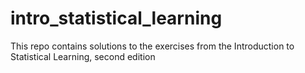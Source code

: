 # intro_statistical_learning
This repo contains solutions to the exercises from the Introduction to Statistical Learning, second edition
